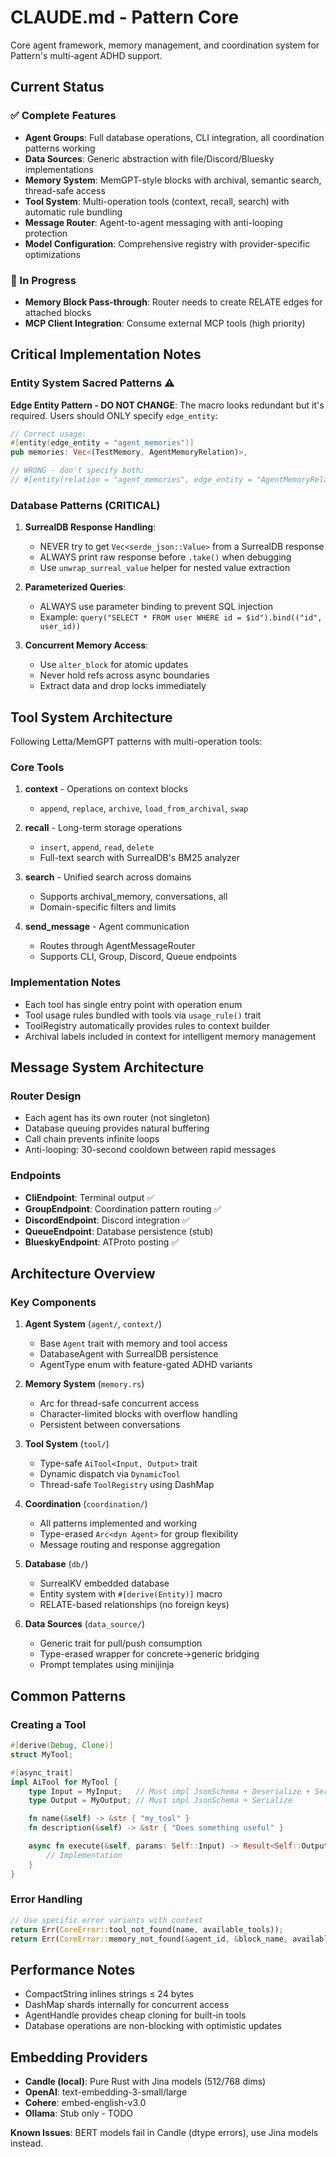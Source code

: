 # CLAUDE.md - Pattern Core

Core agent framework, memory management, and coordination system for Pattern's multi-agent ADHD support.

## Current Status

### ✅ Complete Features
- **Agent Groups**: Full database operations, CLI integration, all coordination patterns working
- **Data Sources**: Generic abstraction with file/Discord/Bluesky implementations
- **Memory System**: MemGPT-style blocks with archival, semantic search, thread-safe access
- **Tool System**: Multi-operation tools (context, recall, search) with automatic rule bundling
- **Message Router**: Agent-to-agent messaging with anti-looping protection
- **Model Configuration**: Comprehensive registry with provider-specific optimizations

### 🚧 In Progress
- **Memory Block Pass-through**: Router needs to create RELATE edges for attached blocks
- **MCP Client Integration**: Consume external MCP tools (high priority)

## Critical Implementation Notes

### Entity System Sacred Patterns ⚠️

**Edge Entity Pattern - DO NOT CHANGE**:
The macro looks redundant but it's required. Users should ONLY specify `edge_entity`:

```rust
// Correct usage:
#[entity(edge_entity = "agent_memories")]
pub memories: Vec<(TestMemory, AgentMemoryRelation)>,

// WRONG - don't specify both:
// #[entity(relation = "agent_memories", edge_entity = "AgentMemoryRelation")]
```

### Database Patterns (CRITICAL)

1. **SurrealDB Response Handling**:
   - NEVER try to get `Vec<serde_json::Value>` from a SurrealDB response
   - ALWAYS print raw response before `.take()` when debugging
   - Use `unwrap_surreal_value` helper for nested value extraction

2. **Parameterized Queries**:
   - ALWAYS use parameter binding to prevent SQL injection
   - Example: `query("SELECT * FROM user WHERE id = $id").bind(("id", user_id))`

3. **Concurrent Memory Access**:
   - Use `alter_block` for atomic updates
   - Never hold refs across async boundaries
   - Extract data and drop locks immediately

## Tool System Architecture

Following Letta/MemGPT patterns with multi-operation tools:

### Core Tools
1. **context** - Operations on context blocks
   - `append`, `replace`, `archive`, `load_from_archival`, `swap`

2. **recall** - Long-term storage operations
   - `insert`, `append`, `read`, `delete`
   - Full-text search with SurrealDB's BM25 analyzer

3. **search** - Unified search across domains
   - Supports archival_memory, conversations, all
   - Domain-specific filters and limits

4. **send_message** - Agent communication
   - Routes through AgentMessageRouter
   - Supports CLI, Group, Discord, Queue endpoints

### Implementation Notes
- Each tool has single entry point with operation enum
- Tool usage rules bundled with tools via `usage_rule()` trait
- ToolRegistry automatically provides rules to context builder
- Archival labels included in context for intelligent memory management

## Message System Architecture

### Router Design
- Each agent has its own router (not singleton)
- Database queuing provides natural buffering
- Call chain prevents infinite loops
- Anti-looping: 30-second cooldown between rapid messages

### Endpoints
- **CliEndpoint**: Terminal output ✅
- **GroupEndpoint**: Coordination pattern routing ✅
- **DiscordEndpoint**: Discord integration ✅
- **QueueEndpoint**: Database persistence (stub)
- **BlueskyEndpoint**: ATProto posting ✅

## Architecture Overview

### Key Components

1. **Agent System** (`agent/`, `context/`)
   - Base `Agent` trait with memory and tool access
   - DatabaseAgent with SurrealDB persistence
   - AgentType enum with feature-gated ADHD variants

2. **Memory System** (`memory.rs`)
   - Arc<DashMap> for thread-safe concurrent access
   - Character-limited blocks with overflow handling
   - Persistent between conversations

3. **Tool System** (`tool/`)
   - Type-safe `AiTool<Input, Output>` trait
   - Dynamic dispatch via `DynamicTool`
   - Thread-safe `ToolRegistry` using DashMap

4. **Coordination** (`coordination/`)
   - All patterns implemented and working
   - Type-erased `Arc<dyn Agent>` for group flexibility
   - Message routing and response aggregation

5. **Database** (`db/`)
   - SurrealKV embedded database
   - Entity system with `#[derive(Entity)]` macro
   - RELATE-based relationships (no foreign keys)

6. **Data Sources** (`data_source/`)
   - Generic trait for pull/push consumption
   - Type-erased wrapper for concrete→generic bridging
   - Prompt templates using minijinja

## Common Patterns

### Creating a Tool
```rust
#[derive(Debug, Clone)]
struct MyTool;

#[async_trait]
impl AiTool for MyTool {
    type Input = MyInput;   // Must impl JsonSchema + Deserialize + Serialize
    type Output = MyOutput; // Must impl JsonSchema + Serialize

    fn name(&self) -> &str { "my_tool" }
    fn description(&self) -> &str { "Does something useful" }

    async fn execute(&self, params: Self::Input) -> Result<Self::Output> {
        // Implementation
    }
}
```

### Error Handling
```rust
// Use specific error variants with context
return Err(CoreError::tool_not_found(name, available_tools));
return Err(CoreError::memory_not_found(&agent_id, &block_name, available_blocks));
```

## Performance Notes
- CompactString inlines strings ≤ 24 bytes
- DashMap shards internally for concurrent access
- AgentHandle provides cheap cloning for built-in tools
- Database operations are non-blocking with optimistic updates

## Embedding Providers
- **Candle (local)**: Pure Rust with Jina models (512/768 dims)
- **OpenAI**: text-embedding-3-small/large
- **Cohere**: embed-english-v3.0
- **Ollama**: Stub only - TODO

**Known Issues**: BERT models fail in Candle (dtype errors), use Jina models instead.